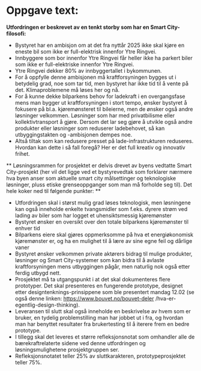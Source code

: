 # **Oppgave text:**
**Utfordringen er beskrevet av en tenkt storby som har en Smart City-filosofi:**

- Bystyret har en ambisjon om at det fra nyttår 2025 ikke skal kjøre en eneste bil som ikke er full-elektrisk innenfor Ytre Ringvei.
- Innbyggere som bor innenfor Ytre Ringvei får heller ikke ha parkert biler som ikke er full-elektriske innenfor Ytre Ringvei.
- Ytre Ringvei dekker 80% av innbyggertallet i bykommunen.
- For å oppfylle denne ambisjonen må kraftforsyningen bygges ut i betydelig grad, noe som tar tid, men bystyret har ikke tid til å vente på det. Klimaproblemene må løses her og nå.
- For å kunne dekke bilparkens behov for ladekraft i en overgangsfase mens man bygger ut kraftforsyningen i stort tempo, ønsker bystyret å fokusere på bl.a. kjøremønsteret til bileierne, men de ønsker også andre løsninger velkommen. Løsninger som har med privatbilisme eller kollektivtransport å gjøre. Dersom det lar seg gjøre å utvikle også andre produkter eller løsninger som reduserer ladebehovet, så kan utbyggingstakten og -ambisjonen dempes noe.
- Altså tiltak som kan redusere presset på lade-infrastrukturen reduseres. Hvordan kan dette i så fall foregå? Her er det full kreativ og innovativ frihet.

** Løsningsrammen for prosjektet er delvis drevet av byens vedtatte Smart City-prosjekt (her vil det ligge ved et bystyrevedtak som forklarer nærmere hva byen anser som aktuelle smart city målsettinger og teknologiske løsninger, pluss etiske grenseoppganger som man må forholde seg til). Det hele koker ned til følgende punkter: **

- Utfordringen skal i størst mulig grad løses teknologisk, men løsningene kan også inneholde enkelte tvangsmidler som f.eks. dyrere strøm ved lading av biler som har logget et uhensiktsmessig kjøremønster
- Bystyret ønsker en oversikt over den totale bilparkens kjøremønster til enhver tid
- Bilparkens eiere skal gjøres oppmerksomme på hva et energiøkonomisk kjøremønster er, og ha en mulighet til å lære av sine egne feil og dårlige vaner
- Bystyret ønsker velkommen private aktørers bidrag til mulige produkter, løsninger og Smart City-systemer som kan bidra til å avlaste kraftforsyningen mens utbyggingen pågår, men naturlig nok også etter ferdig utbygd nett.
- Prosjektet må ta utgangspunkt i at det skal dokumenteres flere prototyper. Det skal presenteres en fungerende prototype, designet etter designtenknings-prinsippene som ble presentert mandag 12.02 (se også denne linken: https://www.bouvet.no/bouvet-deler   /hva-er-egentlig-design-thinking).
- Leveransen til slutt skal også inneholde en beskrivelse av hvem som er bruker, en tydelig problemstilling man har jobbet ut i fra, og hvordan man har benyttet resultater fra brukertesting til å iterere frem en bedre prototype.
- I tillegg skal det leveres et større refleksjonsnotat som omhandler alle de bærekraftrelaterte sidene ved denne utfordringen og løsningsmulighetene prosjektgruppen ser.
- Refleksjonsnotatet teller 25% av sluttkarakteren, prototypeprosjektet teller 75%.
